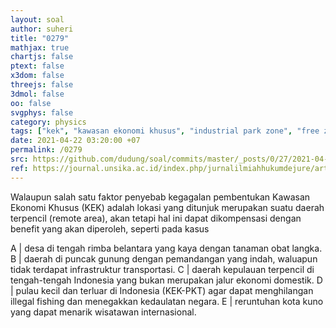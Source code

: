 ```yaml
---
layout: soal
author: suheri
title: "0279"
mathjax: true
chartjs: false
ptext: false
x3dom: false
threejs: false
3dmol: false
oo: false
svgphys: false
category: physics
tags: ["kek", "kawasan ekonomi khusus", "industrial park zone", "free zone", "special economic zone"]
date: 2021-04-22 03:20:00 +07
permalink: /0279
src: https://github.com/dudung/soal/commits/master/_posts/0/27/2021-04-22-intro-kek-id-9.md
ref: https://journal.unsika.ac.id/index.php/jurnalilmiahhukumdejure/article/view/3498
---
```

Walaupun salah satu faktor penyebab kegagalan pembentukan Kawasan Ekonomi Khusus (KEK) adalah lokasi yang ditunjuk merupakan suatu daerah terpencil (remote area), akan tetapi hal ini dapat dikompensasi dengan benefit yang akan diperoleh, seperti pada kasus

A | desa di tengah rimba belantara yang kaya dengan tanaman obat langka.
B | daerah di puncak gunung dengan pemandangan yang indah, waluapun tidak terdapat infrastruktur transportasi.
C | daerah kepulauan terpencil di tengah-tengah Indonesia yang bukan merupakan jalur ekonomi domestik.
D | pulau kecil dan terluar di Indonesia (KEK-PKT) agar dapat menghilangan illegal fishing dan menegakkan kedaulatan negara.
E | reruntuhan kota kuno yang dapat menarik wisatawan internasional.
